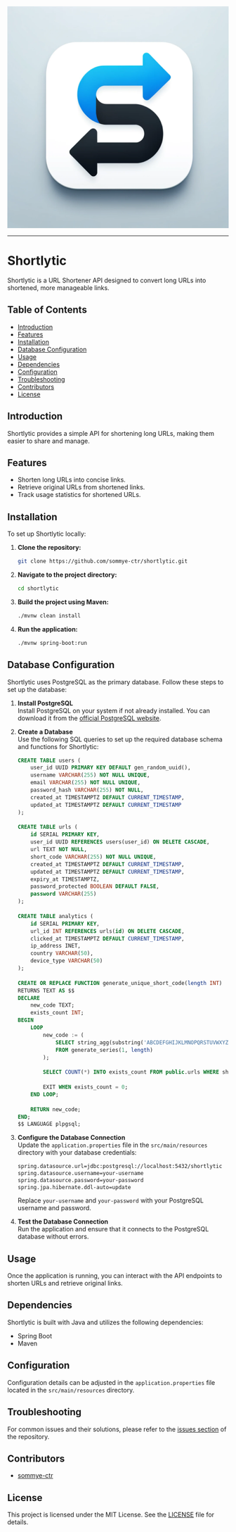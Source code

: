 ![Shortlytic Logo](./icon.webp)

---

# Shortlytic

Shortlytic is a URL Shortener API designed to convert long URLs into shortened, more manageable links.

## Table of Contents

- [Introduction](#introduction)
- [Features](#features)
- [Installation](#installation)
- [Database Configuration](#database-configuration)
- [Usage](#usage)
- [Dependencies](#dependencies)
- [Configuration](#configuration)
- [Troubleshooting](#troubleshooting)
- [Contributors](#contributors)
- [License](#license)

## Introduction

Shortlytic provides a simple API for shortening long URLs, making them easier to share and manage.

## Features

- Shorten long URLs into concise links.
- Retrieve original URLs from shortened links.
- Track usage statistics for shortened URLs.

## Installation

To set up Shortlytic locally:

1. **Clone the repository:**
   ```bash
   git clone https://github.com/sommye-ctr/shortlytic.git
   ```

2. **Navigate to the project directory:**
   ```bash
   cd shortlytic
   ```

3. **Build the project using Maven:**
   ```bash
   ./mvnw clean install
   ```

4. **Run the application:**
   ```bash
   ./mvnw spring-boot:run
   ```

## Database Configuration

Shortlytic uses PostgreSQL as the primary database. Follow these steps to set up the database:

1. **Install PostgreSQL**  
   Install PostgreSQL on your system if not already installed. You can download it from the [official PostgreSQL website](https://www.postgresql.org/download/).

2. **Create a Database**  
   Use the following SQL queries to set up the required database schema and functions for Shortlytic:

   ```sql
   CREATE TABLE users (
       user_id UUID PRIMARY KEY DEFAULT gen_random_uuid(),
       username VARCHAR(255) NOT NULL UNIQUE,
       email VARCHAR(255) NOT NULL UNIQUE,
       password_hash VARCHAR(255) NOT NULL,
       created_at TIMESTAMPTZ DEFAULT CURRENT_TIMESTAMP,
       updated_at TIMESTAMPTZ DEFAULT CURRENT_TIMESTAMP
   );

   CREATE TABLE urls (
       id SERIAL PRIMARY KEY,
       user_id UUID REFERENCES users(user_id) ON DELETE CASCADE,
       url TEXT NOT NULL,
       short_code VARCHAR(255) NOT NULL UNIQUE,
       created_at TIMESTAMPTZ DEFAULT CURRENT_TIMESTAMP,
       updated_at TIMESTAMPTZ DEFAULT CURRENT_TIMESTAMP,
       expiry_at TIMESTAMPTZ,
       password_protected BOOLEAN DEFAULT FALSE,
       password VARCHAR(255)
   );

   CREATE TABLE analytics (
       id SERIAL PRIMARY KEY,
       url_id INT REFERENCES urls(id) ON DELETE CASCADE,
       clicked_at TIMESTAMPTZ DEFAULT CURRENT_TIMESTAMP,
       ip_address INET,
       country VARCHAR(50),
       device_type VARCHAR(50)
   );

   CREATE OR REPLACE FUNCTION generate_unique_short_code(length INT)
   RETURNS TEXT AS $$
   DECLARE
       new_code TEXT;
       exists_count INT;
   BEGIN
       LOOP
           new_code := (
               SELECT string_agg(substring('ABCDEFGHIJKLMNOPQRSTUVWXYZ0123456789' FROM trunc(random() * 36 + 1)::int FOR 1), '')
               FROM generate_series(1, length)
           );

           SELECT COUNT(*) INTO exists_count FROM public.urls WHERE short_code = new_code;

           EXIT WHEN exists_count = 0;
       END LOOP;

       RETURN new_code;
   END;
   $$ LANGUAGE plpgsql;
   ```

3. **Configure the Database Connection**  
   Update the `application.properties` file in the `src/main/resources` directory with your database credentials:

   ```properties
   spring.datasource.url=jdbc:postgresql://localhost:5432/shortlytic
   spring.datasource.username=your-username
   spring.datasource.password=your-password
   spring.jpa.hibernate.ddl-auto=update
   ```

   Replace `your-username` and `your-password` with your PostgreSQL username and password.

4. **Test the Database Connection**  
   Run the application and ensure that it connects to the PostgreSQL database without errors.

## Usage

Once the application is running, you can interact with the API endpoints to shorten URLs and retrieve original links.

## Dependencies

Shortlytic is built with Java and utilizes the following dependencies:

- Spring Boot
- Maven

## Configuration

Configuration details can be adjusted in the `application.properties` file located in the `src/main/resources` directory.

## Troubleshooting

For common issues and their solutions, please refer to the [issues section](https://github.com/sommye-ctr/shortlytic/issues) of the repository.

## Contributors

- [sommye-ctr](https://github.com/sommye-ctr)

## License

This project is licensed under the MIT License. See the [LICENSE](https://github.com/sommye-ctr/shortlytic/blob/main/LICENSE) file for details.
